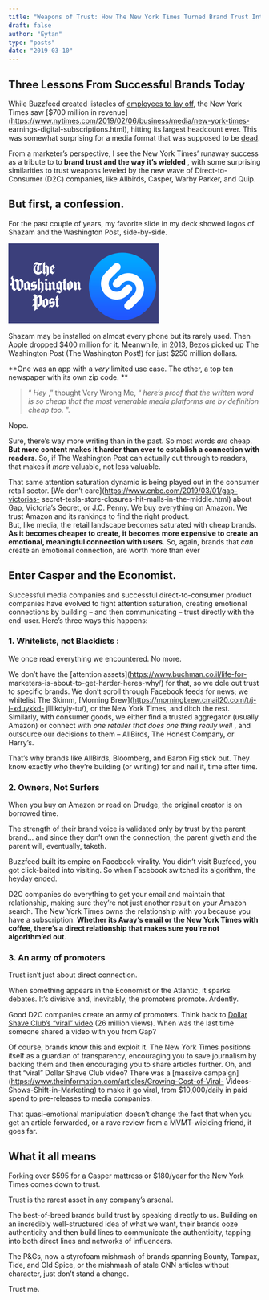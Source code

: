 ```yaml
---
title: "Weapons of Trust: How The New York Times Turned Brand Trust Into Profit"
draft: false
author: "Eytan"
type: "posts"
date: "2019-03-10"
---
```

## Three Lessons From Successful Brands Today

While Buzzfeed created listacles of [employees to lay
off](https://www.thewrap.com/buzzfeed-to-lay-off-15-percent-of-its-staff/),
the New York Times saw [$700 million in
revenue](https://www.nytimes.com/2019/02/06/business/media/new-york-times-
earnings-digital-subscriptions.html), hitting its largest headcount ever. This
was somewhat surprising for a media format that was supposed to be
[dead](https://www.visualcapitalist.com/chart-slow-death-traditional-media/).

From a marketer’s perspective, I see the New York Times’ runaway success as a
tribute to to **brand trust and the way it’s wielded** , with some surprising
similarities to trust weapons leveled by the new wave of Direct-to-Consumer
(D2C) companies, like Allbirds, Casper, Warby Parker, and Quip.

## But first, a confession.

For the past couple of years, my favorite slide in my deck showed logos of
Shazam and the Washington Post, side-by-side.

![](how-the-new-york-times-turned-profit-on-trust.png)

Shazam may be installed on almost every phone but its rarely used. Then Apple
dropped $400 million for it. Meanwhile, in 2013, Bezos picked up The
Washington Post (The Washington Post!) for just $250 million dollars.

**One was an app with a _very_ limited use case. The other, a top ten
newspaper with its own zip code. **

> “ _Hey_ ,” thought Very Wrong Me, “ _here’s proof that the written word is
> so cheap that the most venerable media platforms are by definition cheap
> too._ ”.

Nope.

Sure, there’s way more writing than in the past. So most words _are_ cheap.
**But more content makes it harder than ever to establish a connection with
readers**. So, if The Washington Post can actually cut through to readers,
that makes it _more_ valuable, not less valuable.

That same attention saturation dynamic is being played out in the consumer
retail sector. [We don’t care](https://www.cnbc.com/2019/03/01/gap-victorias-
secret-tesla-store-closures-hit-malls-in-the-middle.html) about Gap,
Victoria’s Secret, or J.C. Penny. We buy everything on Amazon. We trust Amazon
and its rankings to find the right product.  
But, like media, the retail landscape becomes saturated with cheap brands.
**As it becomes cheaper to create, it becomes more expensive to create an
emotional, meaningful connection with users**. So, again, brands that _can_
create an emotional connection, are worth more than ever

## Enter Casper and the Economist.

Successful media companies and successful direct-to-consumer product companies
have evolved to fight attention saturation, creating emotional connections by
building – and then communicating – trust directly with the end-user. Here’s
three ways this happens:

### 1\. **Whitelists, not Blacklists** :

We once read everything we encountered. No more.

We don’t have the [attention assets](https://www.buchman.co.il/life-for-
marketers-is-about-to-get-harder-heres-why/) for that, so we dole out trust to
specific brands. We don’t scroll through Facebook feeds for news; we whitelist
The Skimm, [Morning Brew](https://morningbrew.cmail20.com/t/j-l-xduykkd-
jllllkdyiy-tu/), or the New York Times, and ditch the rest. Similarly, with
consumer goods, we either find a trusted aggregator (usually Amazon) or
connect with _one retailer that does one thing really well_ , and outsource
our decisions to them – AllBirds, The Honest Company, or Harry’s.

That’s why brands like AllBirds, Bloomberg, and Baron Fig stick out. They know
exactly who they’re building (or writing) for and nail it, time after time.

### 2\. **Owners, Not Surfers**

When you buy on Amazon or read on Drudge, the original creator is on borrowed
time.

The strength of their brand voice is validated only by trust by the parent
brand… and since they don’t own the connection, the parent giveth and the
parent will, eventually, taketh.

Buzzfeed built its empire on Facebook virality. You didn’t visit Buzfeed, you
got click-baited into visiting. So when Facebook switched its algorithm, the
heyday ended.

D2C companies do everything to get your email and maintain that relationship,
making sure they’re not just another result on your Amazon search. The New
York Times owns the relationship with you because you have a subscription.
**Whether its Away’s email or the New York Times with coffee, there’s a direct
relationship that makes sure you’re not algorithm’ed out**.

### 3\. **An army of promoters**

Trust isn’t just about direct connection.

When something appears in the Economist or the Atlantic, it sparks debates.
It’s divisive and, inevitably, the promoters promote. Ardently.

Good D2C companies create an army of promoters. Think back to [Dollar Shave
Club’s “viral” video](https://www.youtube.com/watch?v=ZUG9qYTJMsI) (26 million
views). When was the last time someone shared a video with you from Gap?

Of course, brands know this and exploit it. The New York Times positions
itself as a guardian of transparency, encouraging you to save journalism by
backing them and then encouraging you to share articles further. Oh, and that
“viral” Dollar Shave Club video? There was a [massive
campaign](https://www.theinformation.com/articles/Growing-Cost-of-Viral-
Videos-Shows-Shift-in-Marketing) to make it go viral, from $10,000/daily in
paid spend to pre-releases to media companies.

That quasi-emotional manipulation doesn’t change the fact that when you get an
article forwarded, or a rave review from a MVMT-wielding friend, it goes far.

## What it all means

Forking over $595 for a Casper mattress or $180/year for the New York Times
comes down to trust.

Trust is the rarest asset in any company’s arsenal.

The best-of-breed brands build trust by speaking directly to us. Building on
an incredibly well-structured idea of what we want, their brands ooze
authenticity and then build lines to communicate the authenticity, tapping
into both direct lines and networks of influencers.

The P&Gs, now a styrofoam mishmash of brands spanning Bounty, Tampax, Tide,
and Old Spice, or the mishmash of stale CNN articles without character, just
don’t stand a change.

Trust me.


